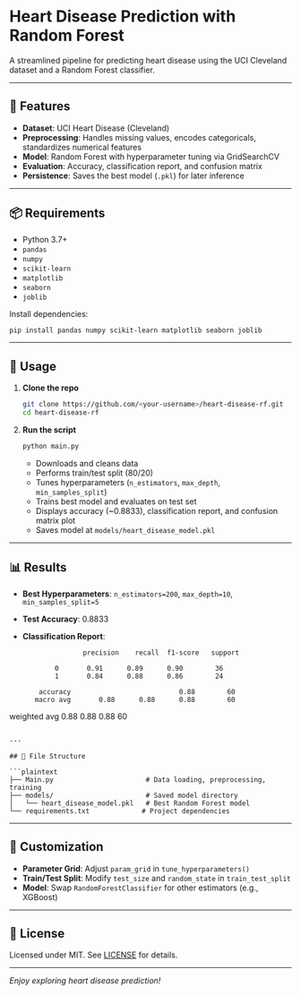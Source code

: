 # Heart Disease Prediction with Random Forest

A streamlined pipeline for predicting heart disease using the UCI Cleveland dataset and a Random Forest classifier.

---

## 🚀 Features

* **Dataset**: UCI Heart Disease (Cleveland)
* **Preprocessing**: Handles missing values, encodes categoricals, standardizes numerical features
* **Model**: Random Forest with hyperparameter tuning via GridSearchCV
* **Evaluation**: Accuracy, classification report, and confusion matrix
* **Persistence**: Saves the best model (`.pkl`) for later inference

---

## 📦 Requirements

* Python 3.7+
* `pandas`
* `numpy`
* `scikit-learn`
* `matplotlib`
* `seaborn`
* `joblib`

Install dependencies:

```bash
pip install pandas numpy scikit-learn matplotlib seaborn joblib
```

---

## 📝 Usage

1. **Clone the repo**

   ```bash
   git clone https://github.com/<your-username>/heart-disease-rf.git
   cd heart-disease-rf
   ```

2. **Run the script**

   ```bash
   python main.py
   ```

   * Downloads and cleans data
   * Performs train/test split (80/20)
   * Tunes hyperparameters (`n_estimators`, `max_depth`, `min_samples_split`)
   * Trains best model and evaluates on test set
   * Displays accuracy (\~0.8833), classification report, and confusion matrix plot
   * Saves model at `models/heart_disease_model.pkl`

---

## 📊 Results

* **Best Hyperparameters**: `n_estimators=200`, `max_depth=10`, `min_samples_split=5`
* **Test Accuracy**: 0.8833
* **Classification Report**:

  ```
                 precision    recall  f1-score   support

          0       0.91      0.89      0.90        36
          1       0.84      0.88      0.86        24

      accuracy                           0.88        60
     macro avg       0.88      0.88      0.88        60
  ```

weighted avg       0.88      0.88      0.88        60

````

---

## 📂 File Structure

```plaintext
├── Main.py                       # Data loading, preprocessing, training
├── models/                       # Saved model directory
│   └── heart_disease_model.pkl   # Best Random Forest model
└── requirements.txt             # Project dependencies
````

---

## 🔧 Customization

* **Parameter Grid**: Adjust `param_grid` in `tune_hyperparameters()`
* **Train/Test Split**: Modify `test_size` and `random_state` in `train_test_split`
* **Model**: Swap `RandomForestClassifier` for other estimators (e.g., XGBoost)

---

## 📄 License

Licensed under MIT. See [LICENSE](LICENSE) for details.

---

*Enjoy exploring heart disease prediction!*
